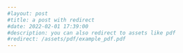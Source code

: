 ```yaml
---
#layout: post
#title: a post with redirect
#date: 2022-02-01 17:39:00
#description: you can also redirect to assets like pdf
#redirect: /assets/pdf/example_pdf.pdf
---
```


